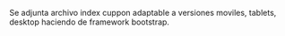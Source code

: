 Se adjunta archivo index cuppon adaptable a versiones moviles, tablets, desktop haciendo de framework bootstrap.
